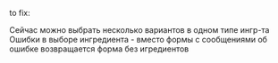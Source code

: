 to fix:

Сейчас можно выбрать несколько вариантов в одном типе ингр-та
Ошибки в выборе ингредиента - вместо формы с сообщениями об ошибке возвращается форма без игредиентов
